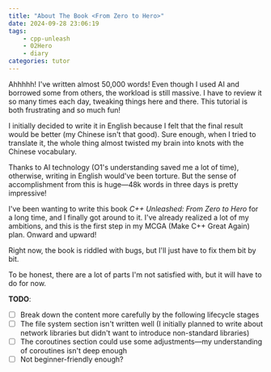 ```yaml
---
title: "About The Book <From Zero to Hero>"
date: 2024-09-28 23:06:19
tags:
    - cpp-unleash
    - 02Hero
    - diary
categories: tutor
---
```


Ahhhhh! I've written almost 50,000 words! Even though I used AI and borrowed some from others, the workload is still massive. I have to review it so many times each day, tweaking things here and there. This tutorial is both frustrating and so much fun!

I initially decided to write it in English because I felt that the final result would be better (my Chinese isn't that good). Sure enough, when I tried to translate it, the whole thing almost twisted my brain into knots with the Chinese vocabulary.

Thanks to AI technology (O1's understanding saved me a lot of time), otherwise, writing in English would've been torture. But the sense of accomplishment from this is huge—48k words in three days is pretty impressive!

I've been wanting to write this book *C++ Unleashed: From Zero to Hero* for a long time, and I finally got around to it. I've already realized a lot of my ambitions, and this is the first step in my MCGA (Make C++ Great Again) plan. Onward and upward!

Right now, the book is riddled with bugs, but I'll just have to fix them bit by bit.

To be honest, there are a lot of parts I'm not satisfied with, but it will have to do for now.

**TODO**:

- [ ] Break down the content more carefully by the following lifecycle stages
- [ ] The file system section isn't written well (I initially planned to write about network libraries but didn't want to introduce non-standard libraries)
- [ ] The coroutines section could use some adjustments—my understanding of coroutines isn't deep enough
- [ ] Not beginner-friendly enough?